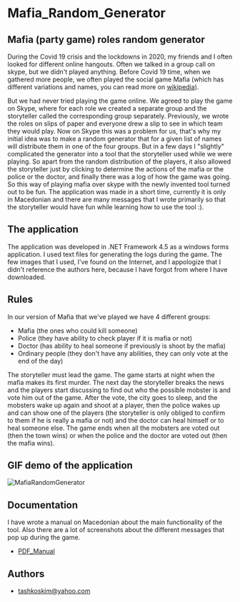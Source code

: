 # Mafia_Random_Generator

## Mafia (party game) roles random generator
During the Covid 19 crisis and the lockdowns in 2020, my friends and I often looked for different online hangouts. Often we talked in a group call on skype, but we didn't played anything. Before Covid 19 time, when we gathered more people, we often played the social game Mafia (which has different variations and names, you can read more on [wikipedia](https://en.wikipedia.org/wiki/Mafia_(party_game))).   

But we had never tried playing the game online. We agreed to play the game on Skype, where for each role we created a separate group and the storyteller called the corresponding group separately. Previously, we wrote the roles on slips of paper and everyone drew a slip to see in which team they would play. Now on Skype this was a problem for us, that's why my initial idea was to make a random generator that for a given list of names will distribute them in one of the four groups. But in a few days I "slightly" complicated the generator into a tool that the storyteller used while we were playing. So apart from the random distribution of the players, it also allowed the storyteller just by clicking to determine the actions of the mafia or the police or the doctor, and finally there was a log of how the game was going. So this way of playing mafia over skype with the newly invented tool turned out to be fun. The application was made in a short time, currently it is only in Macedonian and there are many messages that I wrote primarily so that the storyteller would have fun while learning how to use the tool :).   

## The application
The application was developed in .NET Framework 4.5 as a windows forms application. I used text files for generating the logs during the game. The few images that I used, I've found on the Internet, and I appologize that I didn't reference the authors here, because I have forgot from where I have downloaded.   

## Rules
In our version of Mafia that we've played we have 4 different groups:
- Mafia (the ones who could kill someone)
- Police (they have ability to check player if it is mafia or not)
- Doctor (has ability to heal someone if previously is shoot by the mafia)
- Ordinary people (they don't have any abilities, they can only vote at the end of the day)   

The storyteller must lead the game. The game starts at night when the mafia makes its first murder. The next day the storyteller breaks the news and the players start discussing to find out who the possible mobster is and vote him out of the game. After the vote, the city goes to sleep, and the mobsters wake up again and shoot at a player, then the police wakes up and can show one of the players (the storyteller is only obliged to confirm to them if he is really a mafia or not) and the doctor can heal himself or to heal someone else. The game ends when all the mobsters are voted out (then the town wins) or when the police and the doctor are voted out (then the mafia wins).   

## GIF demo of the application
![MafiaRandomGenerator](https://github.com/tashkoskim/Mafia_Random_Generator/blob/main/Mafia_random_generator/GifDemo/Mafia_Random_Generator.gif?raw=true)  


## Documentation
I have wrote a manual on Macedonian about the main functionality of the tool. Also there are a lot of screenshots about the different messages that pop up during the game.  
- [PDF_Manual](https://github.com/tashkoskim/Mafia_Random_Generator/blob/main/Mafia_random_generator/Manual/%D0%9C%D0%B0%D1%84%D0%B8%D1%98%D0%B0%20RANDOM%20%D0%B3%D0%B5%D0%BD%D0%B5%D1%80%D0%B0%D1%82%D0%BE%D1%80.pdf)


## Authors
- tashkoskim@yahoo.com


